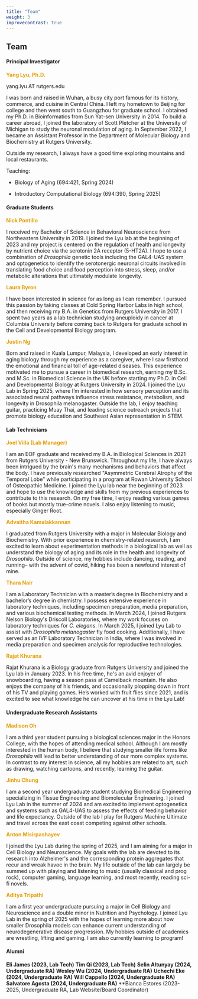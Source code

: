 ```yaml
---
title: "Team"
weight: 3
improvecontrast: true
---
```



## Team

#### Principal Investigator
<span style="color: #e59f05;">**Yang Lyu, Ph.D.**</span>

yang.lyu AT rutgers.edu

I was born and raised in Wuhan, a busy city port famous for its history, commerce, and cuisine in Central China. I left my hometown to Beijing for college and then went south to Guangzhou for graduate school. I obtained my Ph.D. in Bioinformatics from Sun Yat-sen University in 2014. To build a career abroad, I joined the laboratory of Scott Pletcher at the University of Michigan to study the neuronal modulation of aging. In September 2022, I became an Assistant Professor in the Department of Molecular Biology and Biochemistry at Rutgers University. 

Outside my research, I always have a good time exploring mountains and local restaurants.

Teaching: 

+ Biology of Aging (694:421, Spring 2024)
  
+ Introductory Computational Biology (694:390, Spring 2025)



#### Graduate Students

<span style="color: #e59f05;">**Nick Pontillo**</span>

I received my Bachelor of Science in Behavioral Neuroscience from Northeastern University in 2019. I joined the Lyu lab at the beginning of 2023 and my project is centered on the regulation of health and longevity by nutrient choice via the serotonin 2A receptor (5-HT2A). I hope to use a combination of *Drosophila* genetic tools including the GAL4-UAS system and optogenetics to identify the serotonergic neuronal circuits involved in translating food choice and food perception into stress, sleep, and/or metabolic alterations that ultimately modulate longevity.

<span style="color: #e59f05;">**Laura Byron**</span>

I have been interested in science for as long as I can remember. I pursued this passion by taking classes at Cold Spring Harbor Labs in high school, and then receiving my B.A. in Genetics from Rutgers University in 2017. I spent two years as a lab technician studying aneuploidy in cancer at Columbia University before coming back to Rutgers for graduate school in the Cell and Developmental Biology program.

<span style="color: #e59f05;">**Justin Ng**</span>

Born and raised in Kuala Lumpur, Malaysia, I developed an early interest in aging biology through my experience as a caregiver, where I saw firsthand the emotional and financial toll of age-related diseases. This experience motivated me to pursue a career in biomedical research, earning my B.Sc. and M.Sc. in Biomedical Science in the UK before starting my Ph.D. in Cell and Developmental Biology at Rutgers University in 2024. I joined the Lyu Lab in Spring 2025, where I’m interested in how sensory perception and its associated neural pathways influence stress resistance, metabolism, and longevity in Drosophila melanogaster. Outside the lab, I enjoy teaching guitar, practicing Muay Thai, and leading science outreach projects that promote biology education and Southeast Asian representation in STEM.

#### Lab Technicians

<span style="color: #e59f05;">**Joel Villa (Lab Manager)**</span>

I am an EOF graduate and received my B.A. in Biological Sciences in 2021 from Rutgers University - New Brunswick. Throughout my life, I have always been intrigued by the brain's many mechanisms and behaviors that affect the body. I have previously researched "Asymmetric Cerebral Atrophy of the Temporal Lobe" while participating in a program at Rowan University School of Osteopathic Medicine. I joined the Lyu lab near the beginning of 2023 and hope to use the knowledge and skills from my previous experiences to contribute to this research. On my free time, I enjoy reading various genres of books but mostly true-crime novels. I also enjoy listening to music, especially Ginger Root.

<span style="color: #e59f05;">**Advaitha Kamalakkannan**</span>

I graduated from Rutgers University with a major in Molecular Biology and Biochemistry. With prior experience in chemistry-related research, I am excited to learn about experimentation methods in a biological lab as well as understand the biology of aging and its role in the health and longevity of *Drosophila*. Outside of science, my hobbies include dancing, reading, and running– with the advent of covid, hiking has been a newfound interest of mine.

<span style="color: #e59f05;">**Thara Nair**</span>

I am a Laboratory Technician with a master’s degree in Biochemistry and a bachelor’s degree in chemistry. I possess extensive experience in laboratory techniques, including specimen preparation, media preparation, and various biochemical testing methods. In March 2024, I joined Rutgers Nelson Biology's Driscoll Laboratories, where my work focuses on laboratory techniques for *C. elegans*. In March 2025, I joined Lyu Lab to assist with *Drosophila melanogaster* fly food cooking. Additionally, I have served as an IVF Laboratory Technician in India, where I was involved in media preparation and specimen analysis for reproductive technologies.

<span style="color: #e59f05;">**Rajat Khurana**</span>

Rajat Khurana is a Biology graduate from Rutgers University and joined the Lyu lab in January 2023. In his free time, he's an avid enjoyer of snowboarding, having a season pass at Camelback mountain. He also enjoys the company of his friends, and occasionally plopping down in front of his TV and playing games. He’s worked with fruit flies since 2021, and is excited to see what knowledge he can uncover at his time in the Lyu Lab!

#### Undergraduate Research Assistants

<span style="color: #e59f05;">**Madison Oh**</span>

I am a third year student pursuing a biological sciences major in the Honors College, with the hopes of attending medical school. Although I am mostly interested in the human body, I believe that studying smaller life forms like *Drosophila* will lead to better understanding of our more complex systems. In contrast to my interest in science, all my hobbies are related to art, such as drawing, watching cartoons, and recently, learning the guitar.

<span style="color: #e59f05;">**Jinhu Chung**</span>

I am a second year undergraduate student studying Biomedical Engineering specializing in Tissue Engineering and Biomolecular Engineering. I joined Lyu Lab in the summer of 2024 and am excited to implement optogenetics and systems such as GAL4-UAS to assess the effects of feeding behavior and life expectancy. Outside of the lab I play for Rutgers Machine Ultimate and travel across the east coast competing against other schools.

<span style="color: #e59f05;">**Anton Misirpashayev**</span>

I joined the Lyu Lab during the spring of 2025, and I am aiming for a major in Cell Biology and Neuroscience. My goals with the lab are devoted to its research into Alzheimer's and the corresponding protein aggregates that recur and wreak havoc in the brain. My life outside of the lab can largely be summed up with playing and listening to music (usually classical and prog rock), computer gaming, language learning, and most recently, reading sci-fi novels.

<span style="color: #e59f05;">**Aditya Tripathi**</span>

I am a first year undergraduate pursuing a major in Cell Biology and Neuroscience and a double minor in Nutrition and Psychology. I joined Lyu Lab in the spring of 2025 with the hopes of learning more about how smaller Drosophila models can enhance current understanding of neurodegenerative disease progression. My hobbies outside of academics are wrestling, lifting and gaming. I am also currently learning to program!

#### Alumni

**Eli James (2023, Lab Tech)**
**Tim Qi (2023, Lab Tech)**
**Selin Altunyay (2024, Undergraduate RA)**
**Wesley Wu (2024, Undergraduate RA)**
**Uchechi Eke (2024, Undergraduate RA)**
**Will Cappello (2024, Undergraduate RA)**
**Salvatore Agosta (2024, Undergraduate RA)**
**Bianca Estores (2023-2025, Undergraduate RA, Lab Website/Board Coordinator) 

